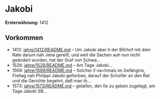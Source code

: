 # Jakobi

**Ersterwähnung:** 1412

## Vorkommen
- 1412: [jahre/1412/README.md](../jahre/1412/README.md) – Um Jakobi aber iſ der Biſchof mit dem
Rate darum nah Jena gereiſt, und weil die Sachen auh
nun nicht geändert wurden, hat der Graf von Schwa...
- 1528: [jahre/1528/README.md](../jahre/1528/README.md) – Am Tage Jakobi...
- 1569: [jahre/1569/README.md](../jahre/1569/README.md) – Solcher iſ na<hmals im Gefängnis, Freitag nah
Philippi Jakobi geſtorben, darauf der Schoſſer an den
Rat und die Gerichte begehrt, daß man ih...
- 1573: [jahre/1573/README.md](../jahre/1573/README.md) – gelaſſen, den ſie
zu geben zugeſagt, am Tage Jakobi SB...
